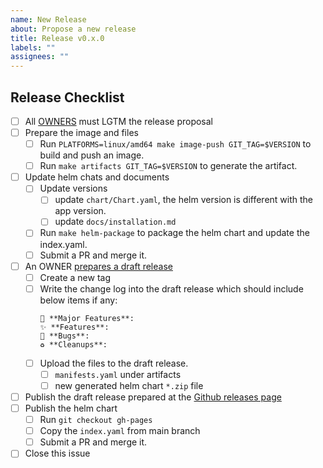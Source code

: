 ```yaml
---
name: New Release
about: Propose a new release
title: Release v0.x.0
labels: ""
assignees: ""
---
```


## Release Checklist

<!--
Please do not remove items from the checklist
-->

- [ ] All [OWNERS](https://github.com/inftyai/llmaz/blob/main/OWNERS) must LGTM the release proposal
- [ ] Prepare the image and files
  - [ ] Run `PLATFORMS=linux/amd64 make image-push GIT_TAG=$VERSION` to build and push an image.
  - [ ] Run `make artifacts GIT_TAG=$VERSION` to generate the artifact.
- [ ] Update helm chats and documents
  - [ ] Update versions
    - [ ] update `chart/Chart.yaml`, the helm version is different with the app version.
    - [ ] update `docs/installation.md`
  - [ ] Run `make helm-package` to package the helm chart and update the index.yaml.
  - [ ] Submit a PR and merge it.
- [ ] An OWNER [prepares a draft release](https://github.com/inftyai/llmaz/releases)
  - [ ] Create a new tag
  - [ ] Write the change log into the draft release which should include below items if any:
    ```
    🚀 **Major Features**:
    ✨ **Features**:
    🐛 **Bugs**:
    ♻️ **Cleanups**:
    ```
  - [ ] Upload the files to the draft release.
    - [ ] `manifests.yaml` under artifacts
    - [ ] new generated helm chart `*.zip` file
- [ ] Publish the draft release prepared at the [Github releases page](https://github.com/inftyai/llmaz/releases)
- [ ] Publish the helm chart
  - [ ] Run `git checkout gh-pages`
  - [ ] Copy the `index.yaml` from main branch
  - [ ] Submit a PR and merge it.
- [ ] Close this issue
